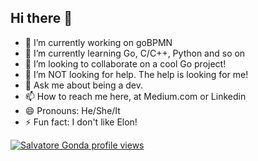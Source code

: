 ## Hi there 👋

- 🔭 I’m currently working on goBPMN
- 🌱 I’m currently learning Go, C/C++, Python and so on
- 👯 I’m looking to collaborate on a cool Go project!
- 🤔 I’m NOT looking for help. The help is looking for me!
- 💬 Ask me about being a dev.
- 📫 How to reach me here, at Medium.com or Linkedin
- 😄 Pronouns: He/She/It
- ⚡ Fun fact: I don't like Elon!

[![Salvatore Gonda profile views](https://u8views.com/api/v1/github/profiles/35118923/views/day-week-month-total-count.svg)](https://u8views.com/github/deemount)

